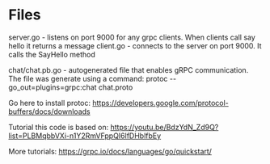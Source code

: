 # Files

server.go - listens on port 9000 for any grpc clients. When clients call say hello it returns a message
client.go - connects to the server on port 9000. It calls the SayHello method

chat/chat.pb.go - autogenerated file that enables gRPC communication. The file was generate using a command:
protoc --go_out=plugins=grpc:chat chat.proto

Go here to install protoc: https://developers.google.com/protocol-buffers/docs/downloads

Tutorial this code is based on:
https://youtu.be/BdzYdN_Zd9Q?list=PLBMqbbVXi-n1Y2RmVFppQI6lfDHblfbEy

More tutorials: https://grpc.io/docs/languages/go/quickstart/

